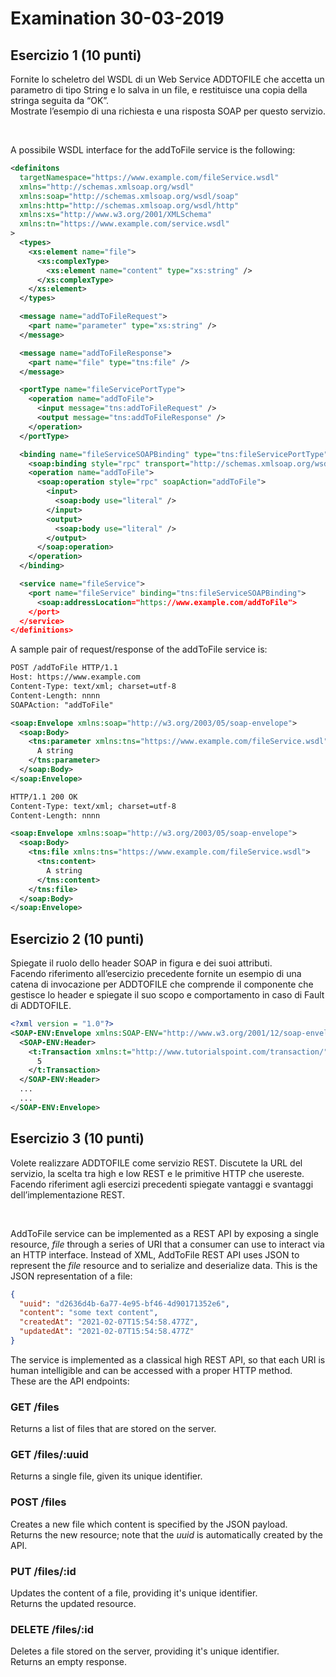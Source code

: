 # Examination 30-03-2019

## Esercizio 1 (10 punti) 
Fornite lo scheletro del WSDL di un Web Service ADDTOFILE che accetta un parametro di tipo String e lo salva in un file, e restituisce una copia della stringa seguita da “OK”.  
Mostrate l’esempio di una richiesta e una risposta SOAP per questo servizio.  

<br />

A possibile WSDL interface for the addToFile service is the following:  

```xml
<definitons
  targetNamespace="https://www.example.com/fileService.wsdl"
  xmlns="http://schemas.xmlsoap.org/wsdl"
  xmlns:soap="http://schemas.xmlsoap.org/wsdl/soap"
  xmlns:http="http://schemas.xmlsoap.org/wsdl/http"
  xmlns:xs="http://www.w3.org/2001/XMLSchema"
  xmlns:tn="https://www.example.com/service.wsdl"
>
  <types>
    <xs:element name="file">
      <xs:complexType>
        <xs:element name="content" type="xs:string" />
      </xs:complexType>
    </xs:element>
  </types>

  <message name="addToFileRequest">
    <part name="parameter" type="xs:string" />
  </message>

  <message name="addToFileResponse">
    <part name="file" type="tns:file" />
  </message>

  <portType name="fileServicePortType">
    <operation name="addToFile">
      <input message="tns:addToFileRequest" />
      <output message="tns:addToFileResponse" />
    </operation>
  </portType>

  <binding name="fileServiceSOAPBinding" type="tns:fileServicePortType">
    <soap:binding style="rpc" transport="http://schemas.xmlsoap.org/wsdl/http" />
    <operation name="addToFile">
      <soap:operation style="rpc" soapAction="addToFile">
        <input>
          <soap:body use="literal" />
        </input>
        <output>
          <soap:body use="literal" />
        </output>
      </soap:operation>
    </operation>
  </binding>

  <service name="fileService">
    <port name="fileService" binding="tns:fileServiceSOAPBinding">
      <soap:addressLocation="https://www.example.com/addToFile">
    </port>
  </service>
</definitions>
```

A sample pair of request/response of the addToFile service is:

```xml
POST /addToFile HTTP/1.1
Host: https://www.example.com
Content-Type: text/xml; charset=utf-8
Content-Length: nnnn
SOAPAction: "addToFile"

<soap:Envelope xmlns:soap="http://w3.org/2003/05/soap-envelope">
  <soap:Body>
    <tns:parameter xmlns:tns="https://www.example.com/fileService.wsdl">
      A string
    </tns:parameter>
  </soap:Body>
</soap:Envelope>
```

```xml
HTTP/1.1 200 OK
Content-Type: text/xml; charset=utf-8
Content-Length: nnnn

<soap:Envelope xmlns:soap="http://w3.org/2003/05/soap-envelope">
  <soap:Body>
    <tns:file xmlns:tns="https://www.example.com/fileService.wsdl">
      <tns:content>
        A string
      </tns:content>
    </tns:file>
  </soap:Body>
</soap:Envelope>
```

## Esercizio 2 (10 punti)
Spiegate il ruolo dello header SOAP in figura e dei suoi attributi.  
Facendo riferimento all’esercizio precedente fornite un esempio di una catena di invocazione per ADDTOFILE che comprende il componente che gestisce lo header e spiegate il suo scopo e comportamento in caso di Fault di ADDTOFILE.  

```xml
<?xml version = "1.0"?>
<SOAP-ENV:Envelope xmlns:SOAP-ENV="http://www.w3.org/2001/12/soap-envelope" SOAP-ENV:encodingStyle="http://www.w3.org/2001/12/soap-encoding">
  <SOAP-ENV:Header>
    <t:Transaction xmlns:t="http://www.tutorialspoint.com/transaction/" SOAP-ENV:mustUnderstand="true">
      5
    </t:Transaction>
  </SOAP-ENV:Header>
  ...
  ...
</SOAP-ENV:Envelope>
```

## Esercizio 3 (10 punti)
Volete realizzare ADDTOFILE come servizio REST. Discutete la URL del servizio, la scelta tra high e low REST e le primitive HTTP che usereste.  
Facendo riferiment agli esercizi precedenti spiegate vantaggi e svantaggi dell’implementazione REST.  

<br />

AddToFile service can be implemented as a REST API by exposing a single resource, _file_ through a series of URI that a consumer can use to interact via an HTTP interface. Instead of XML, AddToFile REST API uses JSON to represent the _file_ resource and to serialize and deserialize data. 
This is the JSON representation of a file:

```json
{
  "uuid": "d2636d4b-6a77-4e95-bf46-4d90171352e6",
  "content": "some text content",
  "createdAt": "2021-02-07T15:54:58.477Z",
  "updatedAt": "2021-02-07T15:54:58.477Z"
}
```

The service is implemented as a classical high REST API, so that each URI is human intelligible and can be accessed with a proper HTTP method.  
These are the API endpoints:  

### GET /files

Returns a list of files that are stored on the server.

### GET /files/:uuid

Returns a single file, given its unique identifier.

### POST /files

Creates a new file which content is specified by the JSON payload.  
Returns the new resource; note that the _uuid_ is automatically created by the API.  

### PUT /files/:id

Updates the content of a file, providing it's unique identifier.  
Returns the updated resource.  

### DELETE /files/:id

Deletes a file stored on the server, providing it's unique identifier.  
Returns an empty response.  
